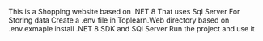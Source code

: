 This is a Shopping website based on .NET 8 That uses Sql Server For Storing data
Create a .env file in Toplearn.Web directory based on .env.exmaple
install .NET 8 SDK and SQl Server
Run the project and use it
